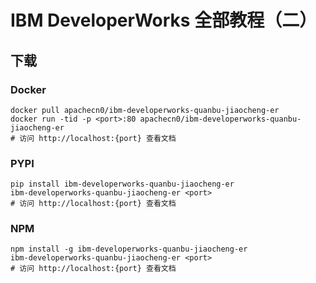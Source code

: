 # IBM DeveloperWorks 全部教程（二）

## 下载

### Docker

```
docker pull apachecn0/ibm-developerworks-quanbu-jiaocheng-er
docker run -tid -p <port>:80 apachecn0/ibm-developerworks-quanbu-jiaocheng-er
# 访问 http://localhost:{port} 查看文档
```

### PYPI

```
pip install ibm-developerworks-quanbu-jiaocheng-er
ibm-developerworks-quanbu-jiaocheng-er <port>
# 访问 http://localhost:{port} 查看文档
```

### NPM

```
npm install -g ibm-developerworks-quanbu-jiaocheng-er
ibm-developerworks-quanbu-jiaocheng-er <port>
# 访问 http://localhost:{port} 查看文档
```